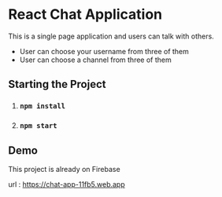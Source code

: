 # React Chat Application

This is a single page application and users can talk with others. 
- User can choose your username from three of them 
- User can choose a channel from three of them 


## Starting the Project

1. ### `npm install`
2. ### `npm start`


## Demo
This project is already on Firebase

url : https://chat-app-11fb5.web.app